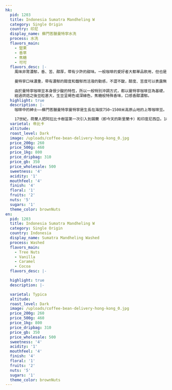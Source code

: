 ```yaml
---
hk:
  pid: 1203
  title: Indonesia Sumatra Mandheling W
  category: Single Origin
  country: 印尼
  display_name: 蘇門答臘曼特寧水洗
  process: 水洗
  flavors_main:
    - 堅果
    - 香草
    - 焦糖
    - 可可
  flavors_desc: |-
    風味非常濃郁，香、苦、醇厚，帶有少許的甜味。一般咖啡的愛好者大都單品飲用，但也是調配混合咖啡不可或缺的品種。
          
    曼特寧口味濃重，帶有濃郁的醇度和馥郁而活潑的動感，不澀不酸，醇度、苦度可以表露無遺。曼特寧咖啡豆的外表可以說是最醜陋的，但是咖啡迷們說蘇門答臘咖啡豆越不好看，味道就越好、越醇、越滑。曼特寧咖啡被認為是世界上最醇厚的咖啡，在品嚐曼特寧的時候，你能在舌尖感覺到明顯的潤滑，它同時又有較低的酸度，但是這種酸度也能明顯地嘗到，跳躍的微酸混合著最濃郁的香味，讓你輕易就能體會到溫和馥郁中的活潑因子。除此之外，這種咖啡還有一種淡淡的泥土的芳香，也有人將它形容為草本植物的芳香。
        
    由於曼特寧咖啡豆本身很少酸的特性，所以一般特別沖調方式，都以曼特寧咖啡豆為基礎，在長時間的保溫或調製冰咖啡時，皆沒有令人討厭的酸澀口感出現。
    經過烘焙之後豆粒甚大，生豆呈褐色或深綠色，焦糖般特殊香味，口感香醇濃郁。
  highlight: true
  description: |-
    咖啡中的紳士——蘇門答臘曼特寧曼特寧是生長在海拔750~1500米高原山地的上等咖啡豆。

    17世紀，荷蘭人把阿拉比卡樹苗第一次引入到錫蘭（即今天的斯里蘭卡）和印度尼西亞。1877年，一次大規模的災難襲擊印尼諸島，咖啡鏽蝕病擊垮了幾乎全部的咖啡樹，人們不得不放棄已經經營了多年的阿拉比卡，而從非洲引進了抗病能力強的羅布斯塔咖啡樹。今天的印度尼西亞是個咖啡產量大國。咖啡的產地主要在爪哇、蘇門答臘和蘇拉威，羅布斯塔種類占總產量的90%。而蘇門答臘曼特寧則是稀少的阿拉比卡種類。這些樹被種植在海拔750米到1500米之間的山坡上，神秘而獨特的蘇門答臘種賦予了曼特寧咖啡香氣濃郁、口感豐厚、味道強烈、略帶有巧克力味和糖漿味。曼特寧咖啡豆顆粒較大，豆質較硬，栽種過程中很容易出現瑕疵，採收後通常要經過嚴格的人工挑選，如果管控過程不夠嚴格，很容易造成品質良莠不齊，加上烘焙程度不同也會直接影響口感，因此成為爭議較多的單品。
  varietal: 帝比卡
  altitude:
  roast_level: Dark
  image: /uploads/coffee-bean-delivery-hong-kong_0.jpg
  price_200g: 260
  price_500g: 460
  price_1kg: 800
  price_dripbag: 310
  price_gb: 350
  price_wholesale: 500
  sweetness: '4'
  acidity: '1'
  mouthfeel: '4'
  finish: '4'
  floral: '1'
  fruits: '2'
  nuts: '5'
  sugars: '1'
  theme_color: brownNuts
en:
  pid: 1203
  title: Indonesia Sumatra Mandheling W
  category: Single Origin
  country: Indonesia
  display_name: Sumatra Mandheling Washed
  process: Washed
  flavors_main:
    - Tree Nuts
    - Vanilla
    - Caramel
    - Cocoa
  flavors_desc: |-

  highlight: true
  description: |-

  varietal: Typica
  altitude:
  roast_level: Dark
  image: /uploads/coffee-bean-delivery-hong-kong_0.jpg
  price_200g: 260
  price_500g: 460
  price_1kg: 800
  price_dripbag: 310
  price_gb: 350
  price_wholesale: 500
  sweetness: '4'
  acidity: '1'
  mouthfeel: '4'
  finish: '4'
  floral: '1'
  fruits: '2'
  nuts: '5'
  sugars: '1'
  theme_color: brownNuts
---
```


